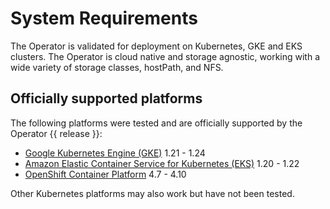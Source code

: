 # System Requirements

The Operator is validated for deployment on Kubernetes, GKE and EKS clusters.
The Operator is cloud native and storage agnostic, working with a wide variety
of storage classes, hostPath, and NFS.

## Officially supported platforms

The following platforms were tested and are officially supported by the Operator
{{ release }}:

* [Google Kubernetes Engine (GKE)](https://cloud.google.com/kubernetes-engine) 1.21 - 1.24
* [Amazon Elastic Container Service for Kubernetes (EKS)](https://aws.amazon.com) 1.20 - 1.22
* [OpenShift Container Platform](https://www.redhat.com/en/technologies/cloud-computing/openshift) 4.7 - 4.10

Other Kubernetes platforms may also work but have not been tested.
